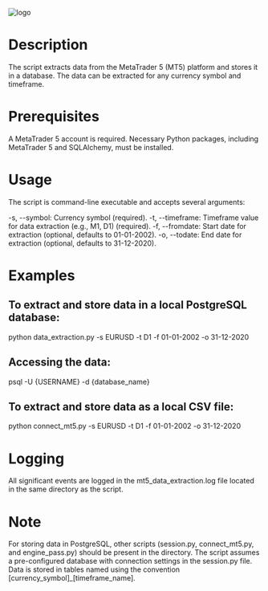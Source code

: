 ![logo](https://github.com/misbahiradat/Forecasting-of-Currency-Price/blob/main/DALL%C2%B7E%202023-10-31%2017.55.30%20-%20Illustration%20of%20a%20dynamic%203D%20space%20filled%20with%20floating%20bar%20and%20pie%20charts%2C%20all%20showing%20financial%20data.%20Amongst%20these%20charts%2C%20luminous%20currency%20symbol.png)
# Description
The script extracts data from the MetaTrader 5 (MT5) platform and stores it in a database. The data can be extracted for any currency symbol and timeframe.

# Prerequisites
A MetaTrader 5 account is required.
Necessary Python packages, including MetaTrader 5 and SQLAlchemy, must be installed.
# Usage
The script is command-line executable and accepts several arguments:

-s, --symbol: Currency symbol (required).
-t, --timeframe: Timeframe value for data extraction (e.g., M1, D1) (required).
-f, --fromdate: Start date for extraction (optional, defaults to 01-01-2002).
-o, --todate: End date for extraction (optional, defaults to 31-12-2020).

# Examples 
## To extract and store data in a local PostgreSQL database:
python data_extraction.py -s EURUSD -t D1 -f 01-01-2002 -o 31-12-2020
## Accessing the data:
psql -U {USERNAME} -d {database_name}
## To extract and store data as a local CSV file:
python connect_mt5.py -s EURUSD -t D1 -f 01-01-2002 -o 31-12-2020

# Logging
All significant events are logged in the mt5_data_extraction.log file located in the same directory as the script.
# Note
For storing data in PostgreSQL, other scripts (session.py, connect_mt5.py, and engine_pass.py) should be present in the directory.
The script assumes a pre-configured database with connection settings in the session.py file.
Data is stored in tables named using the convention [currency_symbol]_[timeframe_name].




 
 
 
 
 
 
 
 
 
 
 
 
 
 
 
 
 
 
 
 
 
 
 
 
 
 
 
 
 
 
 
 
 
 
 
 
 
 
 
 
 
 
 
 
 
 
 
 
 
 
 
 
 
 
 
 
 
 
 
 
 
 
 
 
 
 
 
 
 
 
 
 
 
 
 
 
 
 
 
 
 
 
 
 
 
 
 
 
 
 
 
 
 
 
 
 
 
 
 
 
 
 
 
 
 
 
 
 
 
 
 
 
 
 
 
 
 
 
 
 
 
 
 
 
 
 
 
 
 
